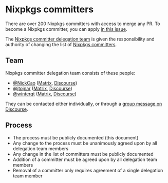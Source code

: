 # Nixpkgs committers

There are over 200 Nixpkgs committers with access to merge any PR.
To become a Nixpkgs committer, you can apply [in this issue](https://github.com/NixOS/nixpkgs/issues/321665).

The [Nixpkgs committer delegation team](#team) is given the responsibility and authority of changing the list of [Nixpkgs committers](https://github.com/orgs/NixOS/teams/nixpkgs-committers).

## Team

Nixpkgs committer delegation team consists of these people:

- [@NickCao](https://github.com/NickCao) ([Matrix](https://matrix.to/#/@nickcao:nichi.co), [Discourse](https://discourse.nixos.org/u/nickcao))
- [@jtojnar](https://github.com/jtojnar) ([Matrix](https://matrix.to/#/@jtojnar:matrix.org), [Discourse](https://discourse.nixos.org/u/jtojnar))
- [@winterqt](https://github.com/winterqt) ([Matrix](https://matrix.to/#/@winter:catgirl.cloud), [Discourse](https://discourse.nixos.org/u/winter))

They can be contacted either individually, or through a [group message on Discourse](https://discourse.nixos.org/g/nixpkgs-nominations).

## Process
- The process must be publicly documented (this document)
- Any change to the process must be unanimously agreed upon by all delegation team members
- Any change in the list of committers must be publicly documented
- Addition of a committer must be agreed upon by all delegation team members
- Removal of a committer only requires agreement of a single delegation team member
